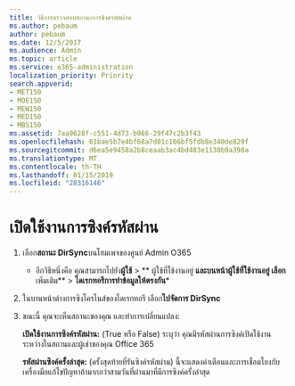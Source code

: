 ```yaml
---
title: วิธีการตรวจสอบสถานะการซิงค์รหัสผ่าน
ms.author: pebaum
author: pebaum
ms.date: 12/5/2017
ms.audience: Admin
ms.topic: article
ms.service: o365-administration
localization_priority: Priority
search.appverid:
- MET150
- MOE150
- MEW150
- MED150
- MBS150
ms.assetid: 7aa9628f-c551-4d73-b966-29f47c2b3f43
ms.openlocfilehash: 61bae5b7e4bf68a7d01c166bf5fdb8e340de829f
ms.sourcegitcommit: d6ea5e9458a2b8ceaab3ac4bd483e1130b9a398a
ms.translationtype: MT
ms.contentlocale: th-TH
ms.lasthandoff: 01/15/2019
ms.locfileid: "28316146"
---
```

# <a name="enable-password-sync"></a>เปิดใช้งานการซิงค์รหัสผ่าน

1.  เลือก**สถานะ DirSync**บนโฮมเพจของศูนย์ Admin O365 
    
     * อีกวิธีหนึ่งคือ คุณสามารถไปยัง**ผู้ใช้** \> ** ผู้ใช้ที่ใช้งานอยู่ **และบนหน้าผู้ใช้ที่ใช้งานอยู่ เลือก**เพิ่มเติม** \> **ไดเรกทอรีการทำข้อมูลให้ตรงกัน*** 
    
2. ในบานหน้าต่างการซิงโครไนส์ของไดเรกทอรี เลือก**ไปจัดการ DirSync** 
    
3. ขณะนี้ คุณจะเห็นสถานะของคุณ และทำการเปลี่ยนแปลง:
    
    **เปิดใช้งานการซิงค์รหัสผ่าน:** (True หรือ False) ระบุว่า คุณมีรหัสผ่านการซิงค์เปิดใช้งานระหว่างในสถานและผู้เช่าของคุณ Office 365 
    
    **รหัสผ่านซิงค์ครั้งล่าสุด:** (ครั้งสุดท้ายที่รันซิงค์รหัสผ่าน) นี้จะแสดงคำเตือนและการเชื่อมโยงกับเครื่องมือแก้ไขปัญหาถ้ามากกว่าสามวันที่ผ่านมาที่มีการซิงค์ครั้งล่าสุด 
    

